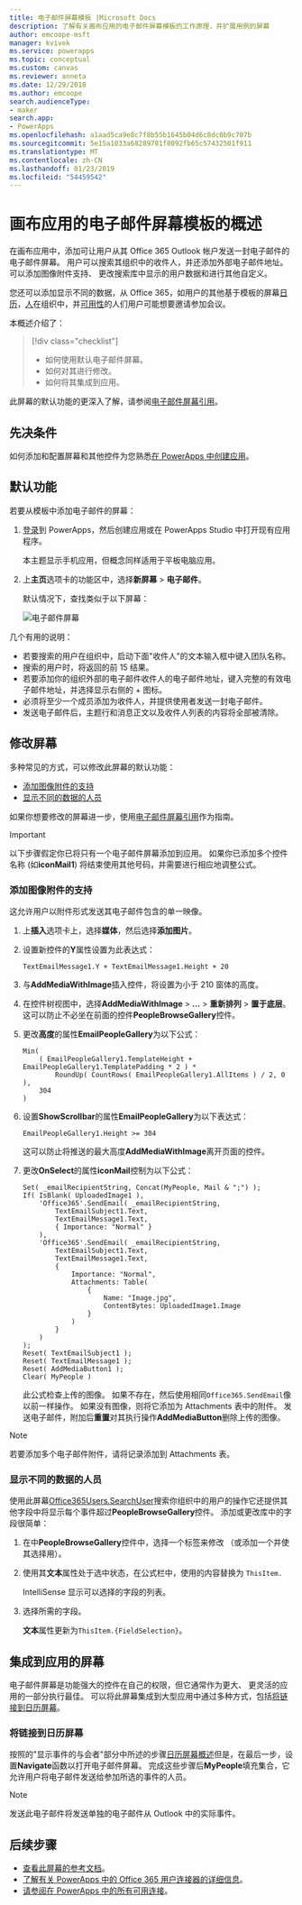 ```yaml
---
title: 电子邮件屏幕模板 |Microsoft Docs
description: 了解有关画布应用的电子邮件屏幕模板的工作原理，并扩展用例的屏幕
author: emcoope-msft
manager: kvivek
ms.service: powerapps
ms.topic: conceptual
ms.custom: canvas
ms.reviewer: anneta
ms.date: 12/29/2018
ms.author: emcoope
search.audienceType:
- maker
search.app:
- PowerApps
ms.openlocfilehash: a1aad5ca9e8c7f8b55b1645b04d6c8dc0b9c707b
ms.sourcegitcommit: 5e15a1033a68289781f8092fb65c57432501f911
ms.translationtype: MT
ms.contentlocale: zh-CN
ms.lasthandoff: 01/23/2019
ms.locfileid: "54459542"
---
```

# <a name="overview-of-the-email-screen-template-for-canvas-apps"></a>画布应用的电子邮件屏幕模板的概述

在画布应用中，添加可让用户从其 Office 365 Outlook 帐户发送一封电子邮件的电子邮件屏幕。 用户可以搜索其组织中的收件人，并还添加外部电子邮件地址。 可以添加图像附件支持、 更改搜索库中显示的用户数据和进行其他自定义。

您还可以添加显示不同的数据，从 Office 365，如用户的其他基于模板的屏幕[日历](calendar-screen-overview.md)，[人](people-screen-overview.md)在组织中，并[可用性](meeting-screen-overview.md)的人们用户可能想要邀请参加会议。

本概述介绍了：
> [!div class="checklist"]
> * 如何使用默认电子邮件屏幕。
> * 如何对其进行修改。
> * 如何将其集成到应用。

此屏幕的默认功能的更深入了解，请参阅[电子邮件屏幕引用](email-screen-reference.md)。

## <a name="prerequisite"></a>先决条件

如何添加和配置屏幕和其他控件为您熟悉[在 PowerApps 中创建应用](../data-platform-create-app-scratch.md)。

## <a name="default-functionality"></a>默认功能

若要从模板中添加电子邮件的屏幕：

1. [登录](http://web.powerapps.com?utm_source=padocs&utm_medium=linkinadoc&utm_campaign=referralsfromdoc)到 PowerApps，然后创建应用或在 PowerApps Studio 中打开现有应用程序。

    本主题显示手机应用，但概念同样适用于平板电脑应用。

1. 上**主页**选项卡的功能区中，选择**新屏幕** > **电子邮件**。

    默认情况下，查找类似于以下屏幕：

    ![电子邮件屏幕](media/email-screen/email-screen-full.png)

几个有用的说明：

* 若要搜索的用户在组织中，启动下面"收件人"的文本输入框中键入团队名称。
* 搜索的用户时，将返回的前 15 结果。
* 若要添加你的组织外部的电子邮件收件人的电子邮件地址，键入完整的有效电子邮件地址，并选择显示右侧的 + 图标。
* 必须将至少一个成员添加为收件人，并提供使用者发送一封电子邮件。
* 发送电子邮件后，主题行和消息正文以及收件人列表的内容将全部被清除。

## <a name="modify-the-screen"></a>修改屏幕

多种常见的方式，可以修改此屏幕的默认功能：

* [添加图像附件的支持](email-screen-overview.md#add-image-attachment-support)
* [显示不同的数据的人员](email-screen-overview.md#show-different-data-for-people)

如果你想要修改的屏幕进一步，使用[电子邮件屏幕引用](./email-screen-reference.md)作为指南。

> [!IMPORTANT]
> 以下步骤假定你已将只有一个电子邮件屏幕添加到应用。 如果你已添加多个控件名称 (如**iconMail1**) 将结束使用其他号码，并需要进行相应地调整公式。

### <a name="add-image-attachment-support"></a>添加图像附件的支持

这允许用户以附件形式发送其电子邮件包含的单一映像。

1. 上**插入**选项卡上，选择**媒体**，然后选择**添加图片**。
1. 设置新控件的**Y**属性设置为此表达式：

    `TextEmailMessage1.Y + TextEmailMessage1.Height + 20`
    
1. 与**AddMediaWithImage**插入控件，将设置为小于 210 窗体的高度。
1. 在控件树视图中，选择**AddMediaWithImage** > **...**  > **重新排列** > **置于底层**。
   这可以防止不必坐在前面的控件**PeopleBrowseGallery**控件。
1. 更改**高度**的属性**EmailPeopleGallery**为以下公式：

    ```powerapps-dot
    Min( 
        ( EmailPeopleGallery1.TemplateHeight + EmailPeopleGallery1.TemplatePadding * 2 ) *
            RoundUp( CountRows( EmailPeopleGallery1.AllItems ) / 2, 0 ), 
        304
    )
    ```

1. 设置**ShowScrollbar**的属性**EmailPeopleGallery**为以下表达式：

    ```EmailPeopleGallery1.Height >= 304```
    
    这可以防止将推送的最大高度**AddMediaWithImage**离开页面的控件。
    
1. 更改**OnSelect**的属性**iconMail**控制为以下公式：

    ```powerapps-dot
    Set( _emailRecipientString, Concat(MyPeople, Mail & ";") );
    If( IsBlank( UploadedImage1 ),
        'Office365'.SendEmail( _emailRecipientString, 
            TextEmailSubject1.Text, 
            TextEmailMessage1.Text, 
            { Importance: "Normal" }
        ),
        'Office365'.SendEmail( _emailRecipientString, 
            TextEmailSubject1.Text, 
            TextEmailMessage1.Text, 
            {
                Importance: "Normal",
                Attachments: Table(
                    {
                        Name: "Image.jpg", 
                        ContentBytes: UploadedImage1.Image
                    }
                )
            }
        )
    );
    Reset( TextEmailSubject1 );
    Reset( TextEmailMessage1 );
    Reset( AddMediaButton1 );
    Clear( MyPeople )
    ```
    
    此公式检查上传的图像。 如果不存在，然后使用相同`Office365.SendEmail`像以前一样操作。 如果没有图像，则将它添加为 Attachments 表中的附件。
    发送电子邮件，附加后**重置**对其执行操作**AddMediaButton**删除上传的图像。
> [!NOTE]
> 若要添加多个电子邮件附件，请将记录添加到 Attachments 表。

### <a name="show-different-data-for-people"></a>显示不同的数据的人员

使用此屏幕[Office365Users.SearchUser](https://docs.microsoft.com/connectors/office365users/#searchuser)搜索你组织中的用户的操作它还提供其他字段中将显示每个事件超过**PeopleBrowseGallery**控件。 添加或更改库中的字段很简单：

1. 在中**PeopleBrowseGallery**控件中，选择一个标签来修改 （或添加一个并使其选择用）。

1. 使用其**文本**属性处于选中状态，在公式栏中，使用的内容替换为 `ThisItem.`

    IntelliSense 显示可以选择的字段的列表。

1. 选择所需的字段。

    **文本**属性更新为`ThisItem.{FieldSelection}`。

## <a name="integrate-the-screen-into-an-app"></a>集成到应用的屏幕

电子邮件屏幕是功能强大的控件在自己的权限，但它通常作为更大、 更灵活的应用的一部分执行最佳。 可以将此屏幕集成到大型应用中通过多种方式，包括[将链接到日历屏幕](email-screen-overview.md#linking-to-the-calendar-screen)。

### <a name="linking-to-the-calendar-screen"></a>将链接到日历屏幕

按照的"显示事件的与会者"部分中所述的步骤[日历屏幕概述](./calendar-screen-overview.md#show-event-attendees)但是，在最后一步，设置**Navigate**函数以打开电子邮件屏幕。 完成这些步骤后**MyPeople**填充集合，它允许用户将电子邮件发送给参加所选的事件的人员。

> [!NOTE]
> 发送此电子邮件将发送单独的电子邮件从 Outlook 中的实际事件。

## <a name="next-steps"></a>后续步骤

* [查看此屏幕的参考文档](./email-screen-reference.md)。
* [了解有关 PowerApps 中的 Office 365 用户连接器的详细信息](../connections/connection-office365-users.md)。
* [请参阅在 PowerApps 中的所有可用连接](../connections-list.md)。